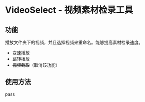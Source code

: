 # VideoSelect - 视频素材检录工具

## 功能

播放文件夹下的视频，并且选择视频来重命名。能够提高素材检录速度。

 - 变速播放
 - 跳转播放
 - ~~视频截取~~（取消该功能）

## 使用方法

pass
